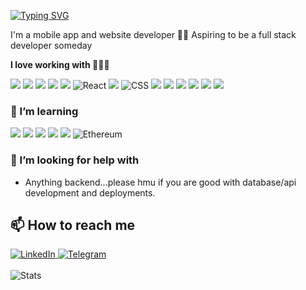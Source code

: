 <a href="https://git.io/typing-svg"><img src="https://readme-typing-svg.demolab.com?font=Fira+Code&weight=500&duration=3000&pause=1000&color=1C9C97&repeat=false&random=false&width=435&lines=Hallo!+I+am+Harley+%F0%9F%90%A5" alt="Typing SVG" /></a>

I'm a mobile app and website developer 🕺🏽 Aspiring to be a full stack developer someday

**I love working with 👩🏻‍💻**
<div display="flex">
  <img src="https://img.shields.io/badge/Flutter-02569B?style=for-the-badge&logo=flutter&logoColor=white" atl ="Flutter"/>
  <img src="https://img.shields.io/badge/Dart-0175C2?style=for-the-badge&logo=dart&logoColor=white" atl ="Dart"/>
  <img src="https://img.shields.io/badge/Swift-FA7343?style=for-the-badge&logo=swift&logoColor=white" atl ="Swift"/>
  <img src="https://img.shields.io/badge/Kotlin-0095D5?&style=for-the-badge&logo=kotlin&logoColor=white" atl ="Kotlin"/>
  <img src="https://img.shields.io/badge/Java-ED8B00?style=for-the-badge&logo=openjdk&logoColor=white" atl ="Java"/>
  <img src="https://img.shields.io/badge/react-%2320232a.svg?style=for-the-badge&logo=react&logoColor=%2361DAFB" alt="React"/>
  <img src="https://img.shields.io/badge/HTML5-E34F26?style=for-the-badge&logo=html5&logoColor=white" atl ="HTML5"/>
  <img src="https://img.shields.io/badge/css3-%231572B6.svg?style=for-the-badge&logo=css3&logoColor=white" alt="CSS"/>
  <img src="https://img.shields.io/badge/JavaScript-323330?style=for-the-badge&logo=javascript&logoColor=F7DF1E" atl ="Javascript"/>
  <img src="https://img.shields.io/badge/Python-3776AB?style=for-the-badge&logo=python&logoColor=white" atl ="Python"/>
  <img src="https://img.shields.io/badge/Figma-F24E1E?style=for-the-badge&logo=figma&logoColor=white" atl ="Figma"/>
  <img src="https://img.shields.io/badge/Visual_Studio_Code-0078D4?style=for-the-badge&logo=visual%20studio%20code&logoColor=white" atl ="VSC"/>
  <img src="https://img.shields.io/badge/Android_Studio-3DDC84?style=for-the-badge&logo=android-studio&logoColor=white" atl ="Android Studio"/>
  <img src="https://img.shields.io/badge/Jira-0052CC?style=for-the-badge&logo=Jira&logoColor=white" atl ="Jira"/>
</div>

### 🌱 I’m learning
<div display="flex">
  <img src="https://img.shields.io/badge/Amazon_AWS-232F3E?style=for-the-badge&logo=amazon-aws&logoColor=white" atl ="Amazon AWS"/>
  <img src="https://img.shields.io/badge/Microsoft_Azure-0089D6?style=for-the-badge&logo=microsoft-azure&logoColor=white" atl ="Microsoft Azure"/>
  <img src="https://img.shields.io/badge/PostgreSQL-316192?style=for-the-badge&logo=postgresql&logoColor=white" atl ="PostgreSQL"/>
  <img src="https://img.shields.io/badge/MySQL-00000F?style=for-the-badge&logo=mysql&logoColor=white" atl ="MySQL"/>
  <img src="https://img.shields.io/badge/MongoDB-4EA94B?style=for-the-badge&logo=mongodb&logoColor=white" atl ="MongoDB"/>
  <img src="https://img.shields.io/badge/Ethereum-3C3C3D?style=for-the-badge&logo=Ethereum&logoColor=white" alt="Ethereum"/>
</div>

### 🤔 I’m looking for help with

- Anything backend...please hmu if you are good with database/api development and deployments.

## 📫 How to reach me

<div display="flex">
  <a href="https://www.linkedin.com/in/tehhanyi/">
    <img src="https://img.shields.io/badge/linkedin-%230077B5.svg?style=for-the-badge&logo=linkedin&logoColor=white" alt="LinkedIn"/>
  </a>
  <a href="https://telegram.me/harleyyyyyxd">
    <img src="https://img.shields.io/badge/Telegram-2CA5E0?style=for-the-badge&logo=telegram&logoColor=white" alt="Telegram"/>
  </a>
</div>
<br>
<div display="flex">
  <img src="https://github-readme-stats.vercel.app/api/top-langs/?username=tehhanyi&theme=blue-green" alt ="Stats"/>
</div>

<!--
<img src="https://github-readme-stats.vercel.app/api?username=tehhanyi&theme=blue-green" alt ="Stats"/>
<img src="https://img.shields.io/github/followers/tehhanyi.svg?style=social&label=Follow&maxAge=2592000" alt="follow me"/>
Here are some ideas to get you started:
- 🔭 I’m currently working on ...
- 🌱 I’m currently learning ...
- 👯 I’m looking to collaborate on ...
- 🤔 I’m looking for help with ...
- 💬 Ask me about ...
- 📫 How to reach me: ...
- 😄 Pronouns: ...
- ⚡ Fun fact: ...
-->
